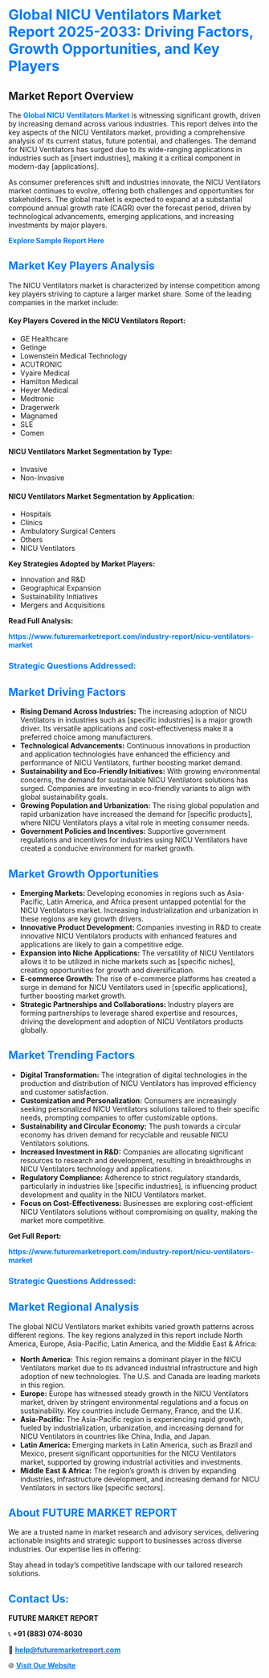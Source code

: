 <h1 style="color: #007BFF;">Global NICU Ventilators Market Report 2025-2033: Driving Factors, Growth Opportunities, and Key Players</h1>

<section id="overview">
<h2>Market Report Overview</h2>
<p>The <a href="https://www.futuremarketreport.com/industry-report/nicu-ventilators-market" style="color: #007BFF; text-decoration: none;"><strong>Global NICU Ventilators Market</strong></a> is witnessing significant growth, driven by increasing demand across various industries. This report delves into the key aspects of the NICU Ventilators market, providing a comprehensive analysis of its current status, future potential, and challenges. The demand for NICU Ventilators has surged due to its wide-ranging applications in industries such as [insert industries], making it a critical component in modern-day [applications].</p>
<p>As consumer preferences shift and industries innovate, the NICU Ventilators market continues to evolve, offering both challenges and opportunities for stakeholders. The global market is expected to expand at a substantial compound annual growth rate (CAGR) over the forecast period, driven by technological advancements, emerging applications, and increasing investments by major players.</p>
</section>

<section id="overview">
<p><a href="https://www.futuremarketreport.com/request-sample/reportId=112411" style="color: #007BFF; text-decoration: none;"><strong>Explore Sample Report Here</strong></a></p>
</section>

<section id="key-players">
<h2 style="color: #007BFF;">Market Key Players Analysis</h2>
<p>The NICU Ventilators market is characterized by intense competition among key players striving to capture a larger market share. Some of the leading companies in the market include:</p>
<h4>Key Players Covered in the NICU Ventilators Report:</h4>
<ul><li>GE Healthcare</li><li>Getinge</li><li>Lowenstein Medical Technology</li><li>ACUTRONIC</li><li>Vyaire Medical</li><li>Hamilton Medical</li><li>Heyer Medical</li><li>Medtronic</li><li>Dragerwerk</li><li>Magnamed</li><li>SLE</li><li>Comen</li></ul>
<h4>NICU Ventilators Market Segmentation by Type:</h4>
<ul><li>Invasive</li><li>Non-Invasive</li></ul>

<h4>NICU Ventilators Market Segmentation by Application:</h4>
<ul><li>Hospitals</li><li>Clinics</li><li>Ambulatory Surgical Centers</li><li>Others</li><li>NICU Ventilators</li></ul>
<p><strong>Key Strategies Adopted by Market Players:</strong></p>
<ul>
<li>Innovation and R&D</li>
<li>Geographical Expansion</li>
<li>Sustainability Initiatives</li>
<li>Mergers and Acquisitions</li>
</ul>
</section>

<section>
<p><strong>Read Full Analysis: </strong></p><a href="https://www.futuremarketreport.com/industry-report/nicu-ventilators-market" style="color: #007BFF; text-decoration: none;"><strong>https://www.futuremarketreport.com/industry-report/nicu-ventilators-market</strong></a>
<h3 style="color: #007BFF;">Strategic Questions Addressed:</h3>
</section>

<section id="driving-factors">
<h2 style="color: #007BFF;">Market Driving Factors</h2>
<ul>
<li><strong>Rising Demand Across Industries:</strong> The increasing adoption of NICU Ventilators in industries such as [specific industries] is a major growth driver. Its versatile applications and cost-effectiveness make it a preferred choice among manufacturers.</li>
<li><strong>Technological Advancements:</strong> Continuous innovations in production and application technologies have enhanced the efficiency and performance of NICU Ventilators, further boosting market demand.</li>
<li><strong>Sustainability and Eco-Friendly Initiatives:</strong> With growing environmental concerns, the demand for sustainable NICU Ventilators solutions has surged. Companies are investing in eco-friendly variants to align with global sustainability goals.</li>
<li><strong>Growing Population and Urbanization:</strong> The rising global population and rapid urbanization have increased the demand for [specific products], where NICU Ventilators plays a vital role in meeting consumer needs.</li>
<li><strong>Government Policies and Incentives:</strong> Supportive government regulations and incentives for industries using NICU Ventilators have created a conducive environment for market growth.</li>
</ul>
</section>

<section id="growth-opportunities">
<h2 style="color: #007BFF;">Market Growth Opportunities</h2>
<ul>
<li><strong>Emerging Markets:</strong> Developing economies in regions such as Asia-Pacific, Latin America, and Africa present untapped potential for the NICU Ventilators market. Increasing industrialization and urbanization in these regions are key growth drivers.</li>
<li><strong>Innovative Product Development:</strong> Companies investing in R&D to create innovative NICU Ventilators products with enhanced features and applications are likely to gain a competitive edge.</li>
<li><strong>Expansion into Niche Applications:</strong> The versatility of NICU Ventilators allows it to be utilized in niche markets such as [specific niches], creating opportunities for growth and diversification.</li>
<li><strong>E-commerce Growth:</strong> The rise of e-commerce platforms has created a surge in demand for NICU Ventilators used in [specific applications], further boosting market growth.</li>
<li><strong>Strategic Partnerships and Collaborations:</strong> Industry players are forming partnerships to leverage shared expertise and resources, driving the development and adoption of NICU Ventilators products globally.</li>
</ul>
</section>

<section id="trending-factors">
<h2 style="color: #007BFF;">Market Trending Factors</h2>
<ul>
<li><strong>Digital Transformation:</strong> The integration of digital technologies in the production and distribution of NICU Ventilators has improved efficiency and customer satisfaction.</li>
<li><strong>Customization and Personalization:</strong> Consumers are increasingly seeking personalized NICU Ventilators solutions tailored to their specific needs, prompting companies to offer customizable options.</li>
<li><strong>Sustainability and Circular Economy:</strong> The push towards a circular economy has driven demand for recyclable and reusable NICU Ventilators solutions.</li>
<li><strong>Increased Investment in R&D:</strong> Companies are allocating significant resources to research and development, resulting in breakthroughs in NICU Ventilators technology and applications.</li>
<li><strong>Regulatory Compliance:</strong> Adherence to strict regulatory standards, particularly in industries like [specific industries], is influencing product development and quality in the NICU Ventilators market.</li>
<li><strong>Focus on Cost-Effectiveness:</strong> Businesses are exploring cost-efficient NICU Ventilators solutions without compromising on quality, making the market more competitive.</li>
</ul>
</section>

<section>
<p><strong>Get Full Report: </strong></p><a href="https://www.futuremarketreport.com/industry-report/nicu-ventilators-market" style="color: #007BFF; text-decoration: none;"><strong>https://www.futuremarketreport.com/industry-report/nicu-ventilators-market</strong></a>
<h3 style="color: #007BFF;">Strategic Questions Addressed:</h3>
</section>


<section id="regional-analysis">
<h2 style="color: #007BFF;">Market Regional Analysis</h2>
<p>The global NICU Ventilators market exhibits varied growth patterns across different regions. The key regions analyzed in this report include North America, Europe, Asia-Pacific, Latin America, and the Middle East & Africa:</p>
<ul>
<li><strong>North America:</strong> This region remains a dominant player in the NICU Ventilators market due to its advanced industrial infrastructure and high adoption of new technologies. The U.S. and Canada are leading markets in this region.</li>
<li><strong>Europe:</strong> Europe has witnessed steady growth in the NICU Ventilators market, driven by stringent environmental regulations and a focus on sustainability. Key countries include Germany, France, and the U.K.</li>
<li><strong>Asia-Pacific:</strong> The Asia-Pacific region is experiencing rapid growth, fueled by industrialization, urbanization, and increasing demand for NICU Ventilators in countries like China, India, and Japan.</li>
<li><strong>Latin America:</strong> Emerging markets in Latin America, such as Brazil and Mexico, present significant opportunities for the NICU Ventilators market, supported by growing industrial activities and investments.</li>
<li><strong>Middle East & Africa:</strong> The region’s growth is driven by expanding industries, infrastructure development, and increasing demand for NICU Ventilators in sectors like [specific sectors].</li>
</ul>
</section>

<footer>
<h2 style="color: #007BFF;">About FUTURE MARKET REPORT</h2>
<p>We are a trusted name in market research and advisory services, delivering actionable insights and strategic support to businesses across diverse industries. Our expertise lies in offering:</p>

<p>Stay ahead in today’s competitive landscape with our tailored research solutions.</p>

<h2 style="color: #007BFF;">Contact Us:</h2>
<p><strong>FUTURE MARKET REPORT</strong></p>
<p>📞 <strong>+91 (883) 074-8030</strong></p>
<p>📧 <strong><a href="mailto:help@futuremarketreport.com" style="color: #007BFF;">help@futuremarketreport.com</a></strong></p>
<p>🌐 <strong><a href="https://www.futuremarketreport.com/" style="color: #007BFF;">Visit Our Website</a></strong></p>
</footer>